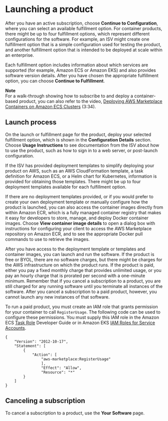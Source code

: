 # Launching a product<a name="buyer-configuring-a-product"></a>

 After you have an active subscription, choose **Continue to Configuration**, where you can select an available fulfillment option\. For container products, there might be up to four fulfillment options, which represent different configurations for the software\. For example, an ISV might create one fulfillment option that is a simple configuration used for testing the product, and another fulfillment option that is intended to be deployed at scale within an enterprise\. 

 Each fulfillment option includes information about which services are supported \(for example, Amazon ECS or Amazon EKS\) and also provides software version details\. After you have chosen the appropriate fulfillment option, you can choose **Continue to Fulfillment**\. 

**Note**  
For a walk\-through showing how to subscribe to and deploy a container\-based product, you can also refer to the video, [ Deploying AWS Marketplace Containers on Amazon ECS Clusters](https://www.youtube.com/watch?v=XaiUAiQQJtk) \(3:34\)\.

## Launch process<a name="buyer-launching-a-product"></a>

 On the launch or fulfillment page for the product, deploy your selected fulfillment option, which is shown in the **Configuration Details** section\. Choose **Usage Instructions** to see documentation from the ISV about how to use the product, such as how to sign in to a web server, or post\-launch configuration\. 

 If the ISV has provided deployment templates to simplify deploying your product on AWS, such as an AWS CloudFormation template, a task definition for Amazon ECS, or a Helm chart for Kubernetes, information is provided for obtaining those templates\. There might be up to four deployment templates available for each fulfillment option\.

 If there are no deployment templates provided, or if you would prefer to create your own deployment template or manually configure how the product is launched, you can also access the container images directly from within Amazon ECR, which is a fully managed container registry that makes it easy for developers to store, manage, and deploy Docker container images\. Choose **View container image details** to open a dialog box with instructions for configuring your client to access the AWS Marketplace repository on Amazon ECR, and to see the appropriate Docker pull commands to use to retrieve the images\. 

After you have access to the deployment template or templates and container images, you can launch and run the software\. If the product is free or BYOL, there are no software charges, but there might be charges for the AWS infrastructure on which the product runs\. If the product is paid, either you pay a fixed monthly charge that provides unlimited usage, or you pay an hourly charge that is prorated per second with a one\-minute minimum\. Remember that if you cancel a subscription to a product, you are still charged for any running software until you terminate all instances of the software\. After you cancel a subscription to a paid product, however, you cannot launch any new instances of that software\.

 To run a paid product, you must create an IAM role that grants permission for your container to call `RegisterUsage`\. The following code can be used to configure these permissions\. You must supply this IAM role in the Amazon ECS [Task Role](https://docs.aws.amazon.com/AmazonECS/latest/developerguide/task_definition_parameters.html#task_role_arn) Developer Guide or in Amazon EKS [IAM Roles for Service Accounts](https://docs.aws.amazon.com/eks/latest/userguide/iam-roles-for-service-accounts.html)\. 

```
{
    "Version": "2012-10-17",
    "Statement": [
        {
            "Action": [
                "aws-marketplace:RegisterUsage"
                ],
                "Effect": "Allow",
                "Resource": "*"
        }
    ]
}
```

## Canceling a subscription<a name="buyer-cancelling-a-subscription"></a>

 To cancel a subscription to a product, use the **Your Software** page\. 